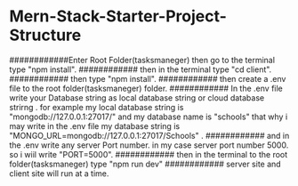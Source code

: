 # Mern-Stack-Starter-Project-Structure
############Enter Root Folder(tasksmaneger) then go to the terminal type "npm install".
############ then in the terminal type "cd client".
############ then type "npm install".
############ then create a .env file to the root folder(tasksmaneger) folder.
############ In the .env file write your Database string as local database string or cloud database strirng . for example my local database string is "mongodb://127.0.0.1:27017/" and my database name is "schools" that why i may write in the .env file my database string is "MONGO_URL=mongodb://127.0.0.1:27017/Schools" .
############ and in the .env write any  server Port number. in my case server port number 5000. so i wiil write "PORT=5000".
############ then in the terminal to the root folder(tasksmaneger) type "npm run dev"
############ server site and client site will run at a time.
